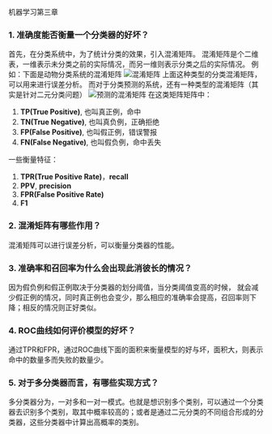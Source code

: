 机器学习第三章

### 1. 准确度能否衡量一个分类器的好坏？
首先，在分类系统中，为了统计分类的效果，引入混淆矩阵。
混淆矩阵是个二维表，一维表示未分类之前的实际情况，而另一维则表示分类之后的实际情况。
例如：下面是动物分类系统的混淆矩阵
![混淆矩阵](http://140.143.205.74/wordpress/wp-content/uploads/2018/12/confusion-matrix-1.jpg)
上面这种类型的分类混淆矩阵，可以用来进行误差分析。
而对于分类预测的系统，还有一种类型的混淆矩阵（其实是针对二元分类问题）
![预测的混淆矩阵](http://140.143.205.74/wordpress/wp-content/uploads/2018/12/binary-predict-confusion-matrix.jpg)
在这类矩阵矩阵中：
1. **TP(True Positive)**, 也叫真正例，命中
2. **TN(True Negative)**, 也叫真负例，正确拒绝
3. **FP(False Positive)**, 也叫假正例，错误警报
4. **FN(False Negative)**, 也叫假负例，命中丢失

一些衡量特征：
1. **TPR(True Positive Rate)**，**recall**
2. **PPV**, **precision**
3. **FPR(False Positive Rate)**
4. **F1**

### 2. 混淆矩阵有哪些作用？
混淆矩阵可以进行误差分析，可以衡量分类器的性能。

### 3. 准确率和召回率为什么会出现此消彼长的情况？
因为假负例和假正例取决于分类器的划分阈值，当分类阈值变高的时候，
就会减少假正例的情况，同时真正例也会变少，那么相应的准确率会提高，召回率则下降；相反的情况则正好类似。

### 4. ROC曲线如何评价模型的好坏？
通过TPR和FPR，通过ROC曲线下面的面积来衡量模型的好与坏，面积大，则表示命中的数量多而失败的数量少。

### 5. 对于多分类器而言，有哪些实现方式？
多分类器分为，一对多和一对一模式。也就是想识别多个类别，可以通过一个分类器去识别多个类别，取其中概率较高的；或者是通过二元分类的不同组合形成的分类器，这些分类器中计算出高概率的类别。
